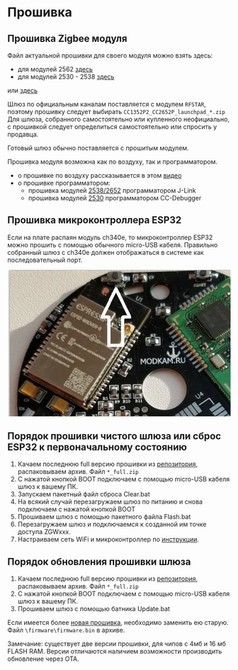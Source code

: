 # Прошивка

## Прошивка Zigbee модуля

Файл актуальной прошивки для своего модуля можно взять здесь:

- для модулей 2562 [здесь](https://github.com/Koenkk/Z-Stack-firmware/tree/master/coordinator/Z-Stack_3.x.0/bin)
- для модулей 2530 - 2538 [здесь](https://github.com/Koenkk/Z-Stack-firmware/tree/master/coordinator/Z-Stack_3.0.x/bin)

или [здесь](https://github.com/slsys/Gateway/tree/master/rom/)

Шлюз по официальным каналам поставляется с модулем `RFSTAR`, поэтому прошивку следует выбирать `CC1352P2_CC2652P_launchpad_*.zip` Для шлюза, собранного самостоятельно или купленного неофициально, с прошивкой следует определиться самостоятельно или спросить у продавца.

Готовый шлюз обычно поставляется с прошитым модулем.

Прошивка модуля возможна как по воздуху, так и программатором.

- о прошивке по воздуху рассказывается в этом [видео](https://www.youtube.com/watch?v=5VKNBCV6M4U)
- о прошивке программатором:
  - прошивка модулей [2538/2652](https://zigbee.wiki/books/прошивки/page/прошиваем-сс2538-с-помощью-j-link) программатором J-Link
  - прошивка модулей [2530](https://zigbee.wiki/books/прошивки/page/прошивка-cc2531cc2530) программатором CC-Debugger 

<!--

## Прошивка трансивера сс2538 + сс2592

Первым делом после сборки модуля необходимо прошить трансивер.
Скачать последнюю прошивку сс2538 + сс2591 можно [тут](https://github.com/slsys/Gateway/blob/master/rom/JH_2538_2592_ZNP_UART_20201010.hex). Готовый шлюз обычно поставляется с прошитым модулем. Более подробно информация разобрана в статье на сайте [modkam.ru](https://modkam.ru/?p=1188)

-->

## Прошивка микроконтроллера ESP32

Если на плате распаян модуль ch340e, то микроконтроллер ESP32 можно прошить с помощью обычного micro-USB кабеля. Правильно собранный шлюз c ch340e должен отображаться в системе как последовательный порт.

![](/img/boot.png)

## Порядок прошивки чистого шлюза или сброс ESP32 к первоначальному состоянию

1. Качаем последнюю full версию прошивки из [репозитория](https://github.com/slsys/Gateway/tree/master/rom), распаковываем архив. Файл `*_full.zip`
2. С нажатой кнопкой BOOT подключаем с помощью micro-USB кабеля шлюз к вашему ПК.
3. Запускаем пакетный файл сброса Clear.bat
4. На всякий случай перезагружаем шлюз по питанию и снова подключаем с нажатой кнопкой BOOT
5. Прошиваем шлюз с помощью пакетного файла Flash.bat
6. Перезагружаем шлюз и подключаемся к созданной им точке доступа ZGWxxx.
7. Настраиваем сеть WiFi и микроконтроллер по [инструкции](/firststart.md).

## Порядок обновления прошивки шлюза

1. Качаем последнюю full версию прошивки из [репозитория](https://github.com/slsys/Gateway/tree/master/rom), распаковываем архив. Файл `*_full.zip`
2. С нажатой кнопкой BOOT подключаем с помощью micro-USB кабеля шлюз к вашему ПК.
3. Прошиваем шлюз с помощью батника Update.bat

Если имеется более [новая прошивка](https://boosty.to/slsys), необходимо заменить ею старую. Файл `\firmware\firmware.bin` в архиве.

Замечание: существует две версии прошивки, для чипов с 4мб и 16 мб FLASH RAM. Версии отличаются наличием возможности производить обновление через OTA.
